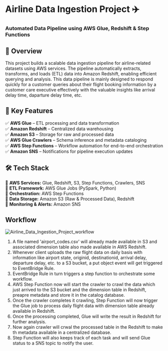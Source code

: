 # Airline Data Ingestion Project ✈️
### Automated Data Pipeline using AWS Glue, Redshift & Step Functions
## 📌 Overview
This project builds a scalable data ingestion pipeline for airline-related datasets using AWS services. The pipeline automatically extracts, transforms, and loads (ETL) data into Amazon Redshift, enabling efficient querying and analysis. This data pipeline is mainly designed to respond quickly for a customer queries about their flight booking information by a customer care executive effectively with the valuable insights like arrival delay time, daparture delay time, etc.

## 🚀 Key Features
✅ **AWS Glue** – ETL processing and data transformation  
✅ **Amazon Redshift** – Centralized data warehousing  
✅ **Amazon S3** – Storage for raw and processed data  
✅ **AWS Glue Crawlers** – Schema inference and metadata cataloging  
✅ **AWS Step Functions** – Workflow automation for end-to-end orchestration  
✅ **Amazon SNS** – Notifications for pipeline execution updates 

## 🛠️ Tech Stack
🔹 **AWS Services:** Glue, Redshift, S3, Step Functions, Crawlers, SNS  
🔹 **ETL Framework:** AWS Glue Jobs (PySpark, Python)  
🔹 **Orchestration:** AWS Step Functions  
🔹 **Data Storage:** Amazon S3 (Raw & Processed Data), Redshift  
🔹 **Monitoring & Alerts:** Amazon SNS  

## Workflow
![Airline_Data_Ingestion_Project_workflow](https://github.com/user-attachments/assets/520887a7-124e-44fc-9afc-47278f48e5c7)
1. A file named 'airport_codes.csv' will already made available in S3 and associated dimension table also made available in AWS Redshift.
2. Whenever client uploads the raw flight data on daily basis with information like airport state, originid, destinationid, arrival delay, departure delay, etc. to a S3 bucket, a put object event will get triggered to EventBridge Rule.
3. EventBridge Rule in turn triggers a step function to orchestrate some workflow.
4. AWS Step Function now will start the crawler to crawl the data which just arrived to the S3 bucket and the dimension table in Redshift, preapre metadata and store it in the catalog database.
5. Once the crawler completes it crawling, Step Function will now trigger the Glue job to process daily flight data with dimension table already available in Redshift.
6. Once the processing completed, Glue will write the result in Redshift for further analysis.
7. Now again crawler will crwal the processed table in the Redshift to make th metadata available in a centralized database.
8. Step Function will also keeps track of each task and will send Glue status to a SNS topic to notify the user.
